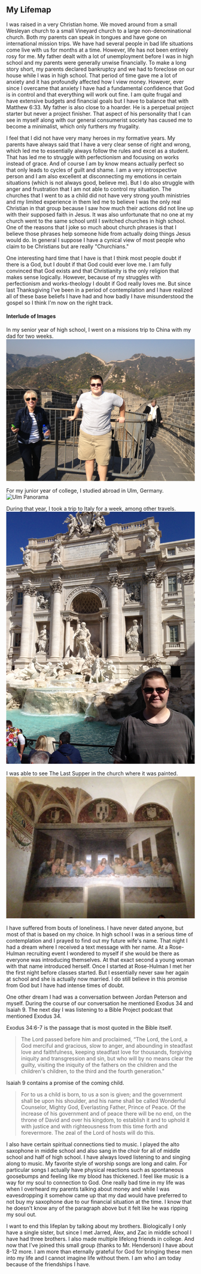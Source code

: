 ## My Lifemap

I was raised in a very Christian home.
We moved around from a small Wesleyan church to a small Vineyard church to a large non-denominational church.
Both my parents can speak in tongues and have gone on international mission trips.
We have had several people in bad life situations come live with us for months at a time.
However, life has not been entirely rosy for me.
My father dealt with a lot of unemployment before I was in high school and my parents were generally unwise financially.
To make a long story short, my parents declared bankruptcy and we had to foreclose on our house while I was in high school.
That period of time gave me a lot of anxiety and it has profoundly affected how I view money.
However, ever since I overcame that anxiety I have had a fundamental confidence that God is in control and that everything will work out fine.
I am quite frugal and have extensive budgets and financial goals but I have to balance that with Matthew 6:33.
My father is also close to a hoarder. He is a perpetual project starter but never a project finisher.
That aspect of his personality that I can see in myself along with our general consumerist society has caused me to become a minimalist, which only furthers my frugality.

I feel that I did not have very many heroes in my formative years.
My parents have always said that I have a very clear sense of right and wrong, which led me to essentially always follow the rules and excel as a student.
That has led me to struggle with perfectionism and focusing on works instead of grace.
And of course I am by know means actually perfect so that only leads to cycles of guilt and shame.
I am a very introspective person and I am also excellent at disconnecting my emotions in certain situations (which is not always good, believe me).
But I do also struggle with anger and frustration that I am not able to control my situation.
The churches that I went to as a child did not have very strong youth ministries and my limited experience in them led me to believe I was the only real Christian in that group because I saw how much their actions did not line up with their supposed faith in Jesus.
It was also unfortunate that no one at my church went to the same school until I switched churches in high school.
One of the reasons that I joke so much about church phrases is that I believe those phrases help someone hide from actually doing things Jesus would do.
In general I suppose I have a cynical view of most people who claim to be Christians but are really "Churchians."

One interesting hard time that I have is that I think most people doubt if there is a God, but I doubt if that God could ever love me.
I am fully convinced that God exists and that Christianity is the only religion that makes sense logically.
However, because of my struggles with perfectionism and works-theology I doubt if God really loves me.
But since last Thanksgiving I've been in a period of contemplation and I have realized all of these base beliefs I have had and how badly I have misunderstood the gospel so I think I'm now on the right track.

#### Interlude of Images
In my senior year of high school, I went on a missions trip to China with my dad for two weeks.
![The Great Wall](images/great_wall.JPG)

For my junior year of college, I studied abroad in Ulm, Germany.
![Ulm Panorama](images/ulm_panorama.JPG)

During that year, I took a trip to Italy for a week, among other travels.
![Trevy Fountain](images/trevy.JPG)

I was able to see The Last Supper in the church where it was painted.
![The Last Supper](images/last_supper.JPG)

I have suffered from bouts of loneliness.
I have never dated anyone, but most of that is based on my choice.
In high school I was in a serious time of contemplation and I prayed to find out my future wife's name.
That night I had a dream where I received a text message with her name.
At a Rose-Hulman recruiting event I wondered to myself if she would be there as everyone was introducing themselves.
At that exact second a young woman with that name introduced herself.
Once I started at Rose-Hulman I met her the first night before classes started.
But I essentially never saw her again at school and she is actually now married.
I do still believe in this promise from God but I have had intense times of doubt.

One other dream I had was a conversation between Jordan Peterson and myself.
During the course of our conversation he mentioned Exodus 34 and Isaiah 9.
The next day I was listening to a Bible Project podcast that mentioned Exodus 34.

Exodus 34:6-7 is the passage that is most quoted in the Bible itself.

> The Lord passed before him and proclaimed,
>  “The Lord, the Lord, a God merciful and gracious, slow to anger,
>  and abounding in steadfast love and faithfulness, keeping steadfast love for thousands,
>  forgiving iniquity and transgression and sin, but who will by no means clear the guilty,
>  visiting the iniquity of the fathers on the children and the children's children,
>  to the third and the fourth generation.”

Isaiah 9 contains a promise of the coming child.

> For to us a child is born,
>     to us a son is given;
> and the government shall be upon his shoulder,
>     and his name shall be called
> Wonderful Counselor, Mighty God,
>     Everlasting Father, Prince of Peace.
> Of the increase of his government and of peace
>    there will be no end,
> on the throne of David and over his kingdom,
>    to establish it and to uphold it
> with justice and with righteousness
>    from this time forth and forevermore.
> The zeal of the Lord of hosts will do this.

I also have certain spiritual connections tied to music.
I played the alto saxophone in middle school and also sang in the choir for all of middle school and half of high school.
I have always loved listening to and singing along to music.
My favorite style of worship songs are long and calm.
For particular songs I actually have physical reactions such as spontaneous goosebumps and feeling like my blood has thickened.
I feel like music is a way for my soul to connection to God.
One really bad time in my life was when I overheard my parents talking about money and while I was eavesdropping it somehow came up that my dad would have preferred to not buy my saxophone due to our financial situation at the time. I know that he doesn't know any of the paragraph above but it felt like he was ripping my soul out.

I want to end this lifeplan by talking about my brothers.
Biologically I only have a single sister, but since I met Jarred, Alex, and Zac in middle school I have had three brothers.
I also made multiple lifelong friends in college.
And now that I've joined this small group (thanks to Mr. Henderson) I have about 8-12 more.
I am more than eternally grateful for God for bringing these men into my life and I cannot imagine life without them.
I am who I am today because of the friendships I have.

